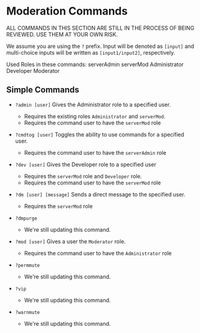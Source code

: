 # Moderation Commands

ALL COMMANDS IN THIS SECTION ARE STILL IN THE PROCESS OF BEING REVIEWED. USE THEM AT YOUR OWN RISK.

We assume you are using the `?` prefix. Input will be denoted as `[input]` and multi-choice inputs will be written as `[input1/input2]`, respectively.

Used Roles in these commands:
serverAdmin
serverMod
Administrator
Developer
Moderator

## Simple Commands
 - `?admin [user]` Gives the Administrator role to a specified user.
   - Requires the existing roles `Administrator` and `serverMod`.
   - Requires the command user to have the `serverMod` role

 - `?cmdtog [user]` Toggles the ability to use commands for a specified user.
   - Requires the command user to have the `serverAdmin` role

 - `?dev [user]` Gives the Developer role to a specified user
   - Requires the `serverMod` role and `Developer` role.
   - Requires the command user to have the `serverMod` role

 - `?dm [user] [message]` Sends a direct message to the specified user.
   - Requires the `serverMod` role

- `?dmpurge`
   - We're still updating this command.

- `?mod [user]` Gives a user the `Moderator` role.
   - Requires the command user to have the `Administrator` role

- `?permmute`
   - We're still updating this command.

- `?vip`
   - We're still updating this command.

- `?warnmute`
  - We're still updating this command.

